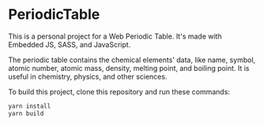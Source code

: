 # PeriodicTable

This is a personal project for a Web Periodic Table. It's made with Embedded JS, SASS, and JavaScript.

The periodic table contains the chemical elements' data, like name, symbol, atomic number, atomic mass, density, melting point, and boiling point. It is useful in chemistry, physics, and other sciences.

To build this project, clone this repository and run these commands:

```sh
yarn install
yarn build
```
